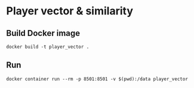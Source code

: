 # Player vector & similarity


## Build Docker image

`docker build -t player_vector .`

## Run

`docker container run --rm -p 8501:8501 -v $(pwd):/data player_vector`
